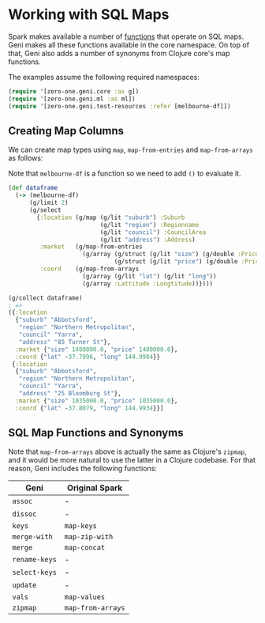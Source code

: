 # Working with SQL Maps

Spark makes available a number of [functions](https://spark.apache.org/docs/latest/api/scala/org/apache/spark/sql/functions$.html) that operate on SQL maps. Geni makes all these functions available in the core namespace. On top of that, Geni also adds a number of synonyms from Clojure core's map functions.

The examples assume the following required namespaces:

```clojure
(require '[zero-one.geni.core :as g])
(require '[zero-one.geni.ml :as ml])
(require '[zero-one.geni.test-resources :refer [melbourne-df]])
```

## Creating Map Columns

We can create map types using `map`, `map-from-entries` and `map-from-arrays` as follows:

Note that `melbourne-df` is a function so we need to add `()` to evaluate it.

```clojure
(def dataframe
  (-> (melbourne-df)
      (g/limit 2)
      (g/select
        {:location (g/map (g/lit "suburb") :Suburb
                          (g/lit "region") :Regionname
                          (g/lit "council") :CouncilArea
                          (g/lit "address") :Address)
         :market   (g/map-from-entries
                     (g/array (g/struct (g/lit "size") (g/double :Price))
                              (g/struct (g/lit "price") (g/double :Price))))
         :coord    (g/map-from-arrays
                     (g/array (g/lit "lat") (g/lit "long"))
                     (g/array :Lattitude :Longtitude))})))

(g/collect dataframe)
; =>
({:location
  {"suburb" "Abbotsford",
   "region" "Northern Metropolitan",
   "council" "Yarra",
   "address" "85 Turner St"},
  :market {"size" 1480000.0, "price" 1480000.0},
  :coord {"lat" -37.7996, "long" 144.9984}}
 {:location
  {"suburb" "Abbotsford",
   "region" "Northern Metropolitan",
   "council" "Yarra",
   "address" "25 Bloomburg St"},
  :market {"size" 1035000.0, "price" 1035000.0},
  :coord {"lat" -37.8079, "long" 144.9934}}]
```

## SQL Map Functions and Synonyms

Note that `map-from-arrays` above is actually the same as Clojure's `zipmap`, and it would be more natural to use the latter in a Clojure codebase. For that reason, Geni includes the following functions:

| Geni          | Original Spark    |
| ---           | ---               |
| `assoc`       | -                 |
| `dissoc`      | -                 |
| `keys`        | `map-keys`        |
| `merge-with`  | `map-zip-with`    |
| `merge`       | `map-concat`      |
| `rename-keys` | -                 |
| `select-keys` | -                 |
| `update`      | -                 |
| `vals`        | `map-values`      |
| `zipmap`      | `map-from-arrays` |
